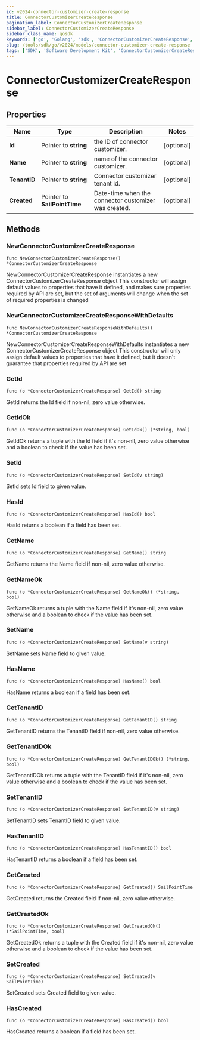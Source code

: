 ```yaml
---
id: v2024-connector-customizer-create-response
title: ConnectorCustomizerCreateResponse
pagination_label: ConnectorCustomizerCreateResponse
sidebar_label: ConnectorCustomizerCreateResponse
sidebar_class_name: gosdk
keywords: ['go', 'Golang', 'sdk', 'ConnectorCustomizerCreateResponse', 'V2024ConnectorCustomizerCreateResponse'] 
slug: /tools/sdk/go/v2024/models/connector-customizer-create-response
tags: ['SDK', 'Software Development Kit', 'ConnectorCustomizerCreateResponse', 'V2024ConnectorCustomizerCreateResponse']
---
```


# ConnectorCustomizerCreateResponse

## Properties

Name | Type | Description | Notes
------------ | ------------- | ------------- | -------------
**Id** | Pointer to **string** | the ID of connector customizer. | [optional] 
**Name** | Pointer to **string** | name of the connector customizer. | [optional] 
**TenantID** | Pointer to **string** | Connector customizer tenant id. | [optional] 
**Created** | Pointer to **SailPointTime** | Date-time when the connector customizer was created. | [optional] 

## Methods

### NewConnectorCustomizerCreateResponse

`func NewConnectorCustomizerCreateResponse() *ConnectorCustomizerCreateResponse`

NewConnectorCustomizerCreateResponse instantiates a new ConnectorCustomizerCreateResponse object
This constructor will assign default values to properties that have it defined,
and makes sure properties required by API are set, but the set of arguments
will change when the set of required properties is changed

### NewConnectorCustomizerCreateResponseWithDefaults

`func NewConnectorCustomizerCreateResponseWithDefaults() *ConnectorCustomizerCreateResponse`

NewConnectorCustomizerCreateResponseWithDefaults instantiates a new ConnectorCustomizerCreateResponse object
This constructor will only assign default values to properties that have it defined,
but it doesn't guarantee that properties required by API are set

### GetId

`func (o *ConnectorCustomizerCreateResponse) GetId() string`

GetId returns the Id field if non-nil, zero value otherwise.

### GetIdOk

`func (o *ConnectorCustomizerCreateResponse) GetIdOk() (*string, bool)`

GetIdOk returns a tuple with the Id field if it's non-nil, zero value otherwise
and a boolean to check if the value has been set.

### SetId

`func (o *ConnectorCustomizerCreateResponse) SetId(v string)`

SetId sets Id field to given value.

### HasId

`func (o *ConnectorCustomizerCreateResponse) HasId() bool`

HasId returns a boolean if a field has been set.

### GetName

`func (o *ConnectorCustomizerCreateResponse) GetName() string`

GetName returns the Name field if non-nil, zero value otherwise.

### GetNameOk

`func (o *ConnectorCustomizerCreateResponse) GetNameOk() (*string, bool)`

GetNameOk returns a tuple with the Name field if it's non-nil, zero value otherwise
and a boolean to check if the value has been set.

### SetName

`func (o *ConnectorCustomizerCreateResponse) SetName(v string)`

SetName sets Name field to given value.

### HasName

`func (o *ConnectorCustomizerCreateResponse) HasName() bool`

HasName returns a boolean if a field has been set.

### GetTenantID

`func (o *ConnectorCustomizerCreateResponse) GetTenantID() string`

GetTenantID returns the TenantID field if non-nil, zero value otherwise.

### GetTenantIDOk

`func (o *ConnectorCustomizerCreateResponse) GetTenantIDOk() (*string, bool)`

GetTenantIDOk returns a tuple with the TenantID field if it's non-nil, zero value otherwise
and a boolean to check if the value has been set.

### SetTenantID

`func (o *ConnectorCustomizerCreateResponse) SetTenantID(v string)`

SetTenantID sets TenantID field to given value.

### HasTenantID

`func (o *ConnectorCustomizerCreateResponse) HasTenantID() bool`

HasTenantID returns a boolean if a field has been set.

### GetCreated

`func (o *ConnectorCustomizerCreateResponse) GetCreated() SailPointTime`

GetCreated returns the Created field if non-nil, zero value otherwise.

### GetCreatedOk

`func (o *ConnectorCustomizerCreateResponse) GetCreatedOk() (*SailPointTime, bool)`

GetCreatedOk returns a tuple with the Created field if it's non-nil, zero value otherwise
and a boolean to check if the value has been set.

### SetCreated

`func (o *ConnectorCustomizerCreateResponse) SetCreated(v SailPointTime)`

SetCreated sets Created field to given value.

### HasCreated

`func (o *ConnectorCustomizerCreateResponse) HasCreated() bool`

HasCreated returns a boolean if a field has been set.


